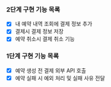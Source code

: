 ### 2단계 구현 기능 목록
- [x] 내 예약 내역 조회에 결제 정보 추가
- [x] 결제시 결제 정보 저장
- [x] 예약 취소시 결제 취소 기능 

### 1단계 구현 기능 목록
- [x] 예약 생성 전 결제 외부 API 호출
- [x] 예약 실패 시 예외 처리 및 실패 사유 전달
